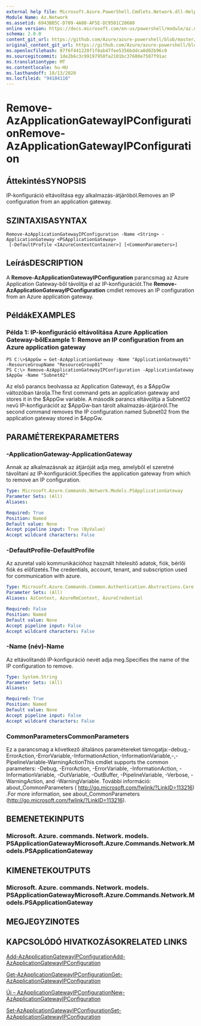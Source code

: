 ```yaml
---
external help file: Microsoft.Azure.PowerShell.Cmdlets.Network.dll-Help.xml
Module Name: Az.Network
ms.assetid: 6943BB5C-D709-4A80-AF5E-DC9501C20680
online version: https://docs.microsoft.com/en-us/powershell/module/az.network/remove-azapplicationgatewayipconfiguration
schema: 2.0.0
content_git_url: https://github.com/Azure/azure-powershell/blob/master/src/Network/Network/help/Remove-AzApplicationGatewayIPConfiguration.md
original_content_git_url: https://github.com/Azure/azure-powershell/blob/master/src/Network/Network/help/Remove-AzApplicationGatewayIPConfiguration.md
ms.openlocfilehash: 87f6f441220f1f8ab47fee5356bddca8d02b96c0
ms.sourcegitcommit: 1de2b6c3c99197958fa2101bc37680e7507f91ac
ms.translationtype: MT
ms.contentlocale: hu-HU
ms.lasthandoff: 10/13/2020
ms.locfileid: "94184110"
---
```

# <span data-ttu-id="f45b1-101">Remove-AzApplicationGatewayIPConfiguration</span><span class="sxs-lookup"><span data-stu-id="f45b1-101">Remove-AzApplicationGatewayIPConfiguration</span></span>

## <span data-ttu-id="f45b1-102">Áttekintés</span><span class="sxs-lookup"><span data-stu-id="f45b1-102">SYNOPSIS</span></span>
<span data-ttu-id="f45b1-103">IP-konfiguráció eltávolítása egy alkalmazás-átjáróból.</span><span class="sxs-lookup"><span data-stu-id="f45b1-103">Removes an IP configuration from an application gateway.</span></span>

## <span data-ttu-id="f45b1-104">SZINTAXISA</span><span class="sxs-lookup"><span data-stu-id="f45b1-104">SYNTAX</span></span>

```
Remove-AzApplicationGatewayIPConfiguration -Name <String> -ApplicationGateway <PSApplicationGateway>
 [-DefaultProfile <IAzureContextContainer>] [<CommonParameters>]
```

## <span data-ttu-id="f45b1-105">Leírás</span><span class="sxs-lookup"><span data-stu-id="f45b1-105">DESCRIPTION</span></span>
<span data-ttu-id="f45b1-106">A **Remove-AzApplicationGatewayIPConfiguration** parancsmag az Azure Application Gateway-ből távolítja el az IP-konfigurációt.</span><span class="sxs-lookup"><span data-stu-id="f45b1-106">The **Remove-AzApplicationGatewayIPConfiguration** cmdlet removes an IP configuration from an Azure application gateway.</span></span>

## <span data-ttu-id="f45b1-107">Példák</span><span class="sxs-lookup"><span data-stu-id="f45b1-107">EXAMPLES</span></span>

### <span data-ttu-id="f45b1-108">Példa 1: IP-konfiguráció eltávolítása Azure Application Gateway-ből</span><span class="sxs-lookup"><span data-stu-id="f45b1-108">Example 1: Remove an IP configuration from an Azure application gateway</span></span>
```
PS C:\>$AppGw = Get-AzApplicationGateway -Name "ApplicationGateway01" -ResourceGroupName "ResourceGroup01"
PS C:\> Remove-AzApplicationGatewayIPConfiguration -ApplicationGateway $AppGw -Name "Subnet02"
```

<span data-ttu-id="f45b1-109">Az első parancs beolvassa az Application Gatewayt, és a $AppGw változóban tárolja.</span><span class="sxs-lookup"><span data-stu-id="f45b1-109">The first command gets an application gateway and stores it in the $AppGw variable.</span></span>
<span data-ttu-id="f45b1-110">A második parancs eltávolítja a Subnet02 nevű IP-konfigurációt az $AppGw-ban tárolt alkalmazás-átjáróról.</span><span class="sxs-lookup"><span data-stu-id="f45b1-110">The second command removes the IP configuration named Subnet02 from the application gateway stored in $AppGw.</span></span>

## <span data-ttu-id="f45b1-111">PARAMÉTEREK</span><span class="sxs-lookup"><span data-stu-id="f45b1-111">PARAMETERS</span></span>

### <span data-ttu-id="f45b1-112">-ApplicationGateway</span><span class="sxs-lookup"><span data-stu-id="f45b1-112">-ApplicationGateway</span></span>
<span data-ttu-id="f45b1-113">Annak az alkalmazásnak az átjáróját adja meg, amelyből el szeretné távolítani az IP-konfigurációt.</span><span class="sxs-lookup"><span data-stu-id="f45b1-113">Specifies the application gateway from which to remove an IP configuration.</span></span>

```yaml
Type: Microsoft.Azure.Commands.Network.Models.PSApplicationGateway
Parameter Sets: (All)
Aliases:

Required: True
Position: Named
Default value: None
Accept pipeline input: True (ByValue)
Accept wildcard characters: False
```

### <span data-ttu-id="f45b1-114">-DefaultProfile</span><span class="sxs-lookup"><span data-stu-id="f45b1-114">-DefaultProfile</span></span>
<span data-ttu-id="f45b1-115">Az azuretal való kommunikációhoz használt hitelesítő adatok, fiók, bérlői fiók és előfizetés.</span><span class="sxs-lookup"><span data-stu-id="f45b1-115">The credentials, account, tenant, and subscription used for communication with azure.</span></span>

```yaml
Type: Microsoft.Azure.Commands.Common.Authentication.Abstractions.Core.IAzureContextContainer
Parameter Sets: (All)
Aliases: AzContext, AzureRmContext, AzureCredential

Required: False
Position: Named
Default value: None
Accept pipeline input: False
Accept wildcard characters: False
```

### <span data-ttu-id="f45b1-116">-Name (név)</span><span class="sxs-lookup"><span data-stu-id="f45b1-116">-Name</span></span>
<span data-ttu-id="f45b1-117">Az eltávolítandó IP-konfiguráció nevét adja meg.</span><span class="sxs-lookup"><span data-stu-id="f45b1-117">Specifies the name of the IP configuration to remove.</span></span>

```yaml
Type: System.String
Parameter Sets: (All)
Aliases:

Required: True
Position: Named
Default value: None
Accept pipeline input: False
Accept wildcard characters: False
```

### <span data-ttu-id="f45b1-118">CommonParameters</span><span class="sxs-lookup"><span data-stu-id="f45b1-118">CommonParameters</span></span>
<span data-ttu-id="f45b1-119">Ez a parancsmag a következő általános paramétereket támogatja:-debug,-ErrorAction,-ErrorVariable,-InformationAction,-InformationVariable,-,-PipelineVariable-WarningAction</span><span class="sxs-lookup"><span data-stu-id="f45b1-119">This cmdlet supports the common parameters: -Debug, -ErrorAction, -ErrorVariable, -InformationAction, -InformationVariable, -OutVariable, -OutBuffer, -PipelineVariable, -Verbose, -WarningAction, and -WarningVariable.</span></span> <span data-ttu-id="f45b1-120">További információ: about_CommonParameters ( http://go.microsoft.com/fwlink/?LinkID=113216) .</span><span class="sxs-lookup"><span data-stu-id="f45b1-120">For more information, see about_CommonParameters (http://go.microsoft.com/fwlink/?LinkID=113216).</span></span>

## <span data-ttu-id="f45b1-121">BEMENETEK</span><span class="sxs-lookup"><span data-stu-id="f45b1-121">INPUTS</span></span>

### <span data-ttu-id="f45b1-122">Microsoft. Azure. commands. Network. models. PSApplicationGateway</span><span class="sxs-lookup"><span data-stu-id="f45b1-122">Microsoft.Azure.Commands.Network.Models.PSApplicationGateway</span></span>

## <span data-ttu-id="f45b1-123">KIMENETEK</span><span class="sxs-lookup"><span data-stu-id="f45b1-123">OUTPUTS</span></span>

### <span data-ttu-id="f45b1-124">Microsoft. Azure. commands. Network. models. PSApplicationGateway</span><span class="sxs-lookup"><span data-stu-id="f45b1-124">Microsoft.Azure.Commands.Network.Models.PSApplicationGateway</span></span>

## <span data-ttu-id="f45b1-125">MEGJEGYZI</span><span class="sxs-lookup"><span data-stu-id="f45b1-125">NOTES</span></span>

## <span data-ttu-id="f45b1-126">KAPCSOLÓDÓ HIVATKOZÁSOK</span><span class="sxs-lookup"><span data-stu-id="f45b1-126">RELATED LINKS</span></span>

[<span data-ttu-id="f45b1-127">Add-AzApplicationGatewayIPConfiguration</span><span class="sxs-lookup"><span data-stu-id="f45b1-127">Add-AzApplicationGatewayIPConfiguration</span></span>](./Add-AzApplicationGatewayIPConfiguration.md)

[<span data-ttu-id="f45b1-128">Get-AzApplicationGatewayIPConfiguration</span><span class="sxs-lookup"><span data-stu-id="f45b1-128">Get-AzApplicationGatewayIPConfiguration</span></span>](./Get-AzApplicationGatewayIPConfiguration.md)

[<span data-ttu-id="f45b1-129">Új – AzApplicationGatewayIPConfiguration</span><span class="sxs-lookup"><span data-stu-id="f45b1-129">New-AzApplicationGatewayIPConfiguration</span></span>](./New-AzApplicationGatewayIPConfiguration.md)

[<span data-ttu-id="f45b1-130">Set-AzApplicationGatewayIPConfiguration</span><span class="sxs-lookup"><span data-stu-id="f45b1-130">Set-AzApplicationGatewayIPConfiguration</span></span>](./Set-AzApplicationGatewayIPConfiguration.md)


